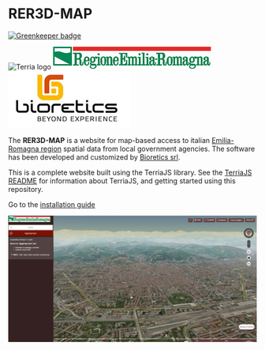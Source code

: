 RER3D-MAP
==========

[![Greenkeeper badge](https://badges.greenkeeper.io/TerriaJS/TerriaMap.svg)](https://greenkeeper.io/)


![Terria logo](terria-logo.png "Terria logo")
![Regione Emilia-Romagna logo](wwwroot/images/320px-Logo_orizzontale_Regione_Emilia-Romagna.jpg "Regione Emilia-Romagna logo")
![Bioretics logo](bioretics_logo.jpg "Bioretics logo")

The **RER3D-MAP** is a website for map-based access to italian [Emilia-Romagna region](http://www.regione.emilia-romagna.it) spatial data from local government agencies.
The software has been developed and customized by [Bioretics srl](http://www.bioretics.com).


This is a complete website built using the TerriaJS library. See the [TerriaJS README](https://github.com/TerriaJS/TerriaJS) for information about TerriaJS, and getting started using this repository.

Go to the [installation guide](https://github.com/glughi/rer3d-map/wiki/Installation)

![RER3D-MAP screenshot](rer3d-map_screenshot.png "RER3D-MAP screenshot")
